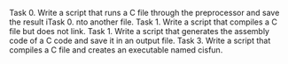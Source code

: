Task 0. Write a script that runs a C file through the preprocessor and save the result iTask 0. nto another file.
Task 1. Write a script that compiles a C file but does not link.
Task 1. Write a script that generates the assembly code of a C code and save it in an output file.
Task 3. Write a script that compiles a C file and creates an executable named cisfun.
